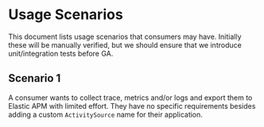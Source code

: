 # Usage Scenarios

This document lists usage scenarios that consumers may have. Initially these will be manually verified, but 
we should ensure that we introduce unit/integration tests before GA.

## Scenario 1

A consumer wants to collect trace, metrics and/or logs and export them to Elastic APM with limited effort. They have 
no specific requirements besides adding a custom `ActivitySource` name for their application.

